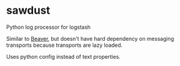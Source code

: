 sawdust
=======

Python log processor for logstash

Similar to [Beaver](https://github.com/josegonzalez/beaver), but doesn't have hard dependency on messaging transports because transports are lazy loaded.

Uses python config instead of text properties.

